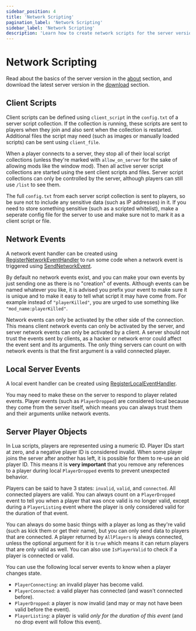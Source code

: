 ```yaml
---
sidebar_position: 4
title: 'Network Scripting'
pagination_label: 'Network Scripting'
sidebar_label: 'Network Scripting'
description: 'Learn how to create network scripts for the server version of the DSL, including client scripts, network events, and player objects.'
---
```


# Network Scripting

Read about the basics of the server version in the [about](./about-dsl#derpy-script-server) section, and download the latest server version in the [download](./network-scripting) section.

## Client Scripts

Client scripts can be defined using `client_script` in the `config.txt` of a server script collection. If the collection is running, these scripts are sent to players when they join and also sent when the collection is restarted. Additional files the script may need (such as images or manually loaded scripts) can be sent using `client_file`.

When a player connects to a server, they stop all of their local script collections (unless they're marked with `allow_on_server` for the sake of allowing mods like the window mod). Then all active server script collections are started using the sent client scripts and files. Server script collections can only be controlled by the server, although players can still use `/list` to see them.

The full `config.txt` from each server script collection is sent to players, so be sure not to include any sensitive data (such as IP addresses) in it. If you need to store something sensitive (such as a scripted whitelist), make a seperate config file for the server to use and make sure not to mark it as a client script or file.

## Network Events

A network event handler can be created using [RegisterNetworkEventHandler](../global-functions/RegisterNetworkEventHandler) to run some code when a network event is triggered using [SendNetworkEvent](../global-functions/SendNetworkEvent).

By default no network events exist, and you can make your own events by just sending one as there is no "creation" of events. Although events can be named whatever you like, it is advised you prefix your event to make sure it is unique and to make it easy to tell what script it may have come from. For example instead of `"playerKilled"`, you are urged to use something like `"mod_name:playerKilled"`.

Network events can only be activated by the other side of the connection. This means client network events can only be activated by the server, and server network events can only be activated by a client. A server should not trust the events sent by clients, as a hacker or network error could affect the event sent and its arguments. The only thing servers can count on with network events is that the first argument is a valid connected player.

## Local Server Events

A local event handler can be created using [RegisterLocalEventHandler](../global-functions/RegisterLocalEventHandler).

You may need to make these on the server to respond to player related events. Player events (such as `PlayerDropped`) are considered local because they come from the server itself, which means you can always trust them and their arguments unlike network events.

## Server Player Objects

In Lua scripts, players are represented using a numeric ID. Player IDs start at zero, and a negative player ID is considered invalid. When some player joins the server after another has left, it is possible for them to re-use an old player ID. This means it is **very important** that you remove any references to a player during local `PlayerDropped` events to prevent unexpected behavior.

Players can be said to have 3 states: `invalid`, `valid`, and `connected`. All connected players are valid. You can always count on a `PlayerDropped` event to tell you when a player that was once valid is no longer valid, except during a `PlayerListing` event where the player is only considered valid for the duration of that event.

You can always do some basic things with a player as long as they're valid (such as kick them or get their name), but you can only send data to players that are connected. A player returned by `AllPlayers` is always connected, unless the optional argument for it is `true` which means it can return players that are only valid as well. You can also use `IsPlayerValid` to check if a player is connected or valid.

You can use the following local server events to know when a player changes state.

- `PlayerConnecting`: an invalid player has become valid.
- `PlayerConnected`: a valid player has connected (and wasn't connected before).
- `PlayerDropped`: a player is now invalid (and may or may not have been valid before the event).
- `PlayerListing`: a player is valid _only for the duration of this event_ (and no drop event will follow this event).
